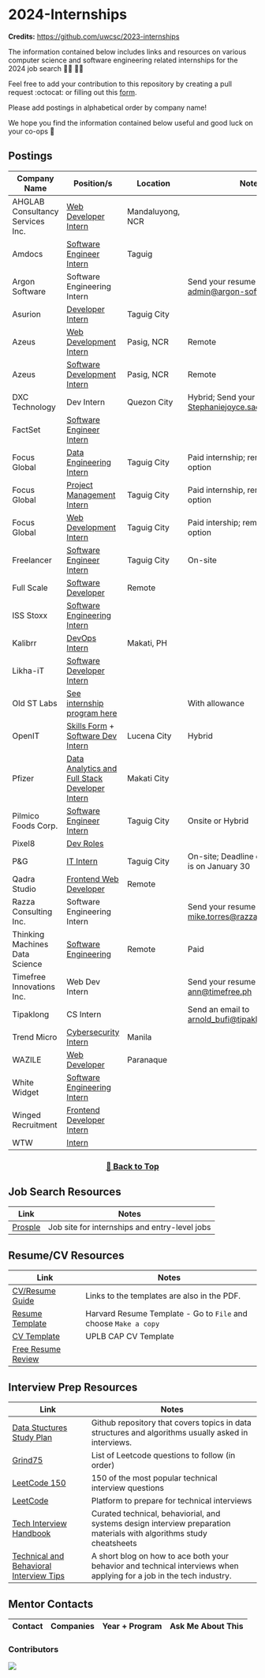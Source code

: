 # 2024-Internships

**Credits:** https://github.com/uwcsc/2023-internships

The information contained below includes links and resources on various computer science and software engineering related internships for the 2024 job search :man_technologist: :woman_technologist:

Feel free to add your contribution to this repository by creating a pull request :octocat: or filling out this [form](https://docs.google.com/forms/d/e/1FAIpQLSeYA4oajfo5qjzmzZUQiFvS7e0tj_4ct0ZOWZblmiIwcUf3Kg/viewform).

Please add postings in alphabetical order by company name!

We hope you find the information contained below useful and good luck on your co-ops 🥳

## Postings

| Company Name                           | Position/s                                                                                                                                                                                                | Location         | Notes                                                |
| -------------------------------------- | --------------------------------------------------------------------------------------------------------------------------------------------------------------------------------------------------------- | ---------------- | ---------------------------------------------------- |
| AHGLAB Consultancy Services Inc.       | [Web Developer Intern](https://ph.jobslin.com/job/105041/web-developer-intern-in-national-capital-region)                                                                                                 | Mandaluyong, NCR |                                                      |
| Amdocs                                 | [Software Engineer Intern](https://amdocs.eightfold.ai/careers?pid=563430996814836&domain=amdocs.com)                                                                                                     | Taguig           |                                                      |
| Argon Software | Software Engineering Intern | | Send your resume to admin@argon-software.com |
| Asurion                                | [Developer Intern](https://careers.asurion.com/us/en/job/ASU0008531/Developer-Intern)                                                                                                                     | Taguig City      |                                                      |
| Azeus                                  | [Web Development Intern](https://www.careers-page.com/azeus-systems-limited/job/QX9V8353)                                                                                                                 | Pasig, NCR       | Remote                                               |
| Azeus                                  | [Software Development Intern](https://www.careers-page.com/azeus-systems-limited/job/L7X7888X)                                                                                                            | Pasig, NCR       | Remote                                               |
| DXC Technology                         | Dev Intern                                                                                                                                                                                                | Quezon City      | Hybrid; Send your CVs to Stephaniejoyce.sael@dxc.com |
| FactSet |  [Software Engineer Intern](https://factset.wd1.myworkdayjobs.com/FactSetCareers/job/Philippines-Manila-One-Le-Grand-Tower-Manila---One-Le-Grand/Software-Engineer-Intern_R24338?source=Linkedin) | | | 
| Focus Global                           | [Data Engineering Intern](https://www.focusglobalinc.com/careers/open-positions/?jobId=Ci3T2EYjHN0l)                                                                                                      | Taguig City      | Paid internship; remote work option                  |
| Focus Global                           | [Project Management Intern](https://www.focusglobalinc.com/careers/open-positions/?jobId=duZsgcO6q_fd)                                                                                                    | Taguig City      | Paid internship, remote work option                  |
| Focus Global                           | [Web Development Intern](https://www.focusglobalinc.com/careers/open-positions/?jobId=vRmeHEuoRLPM)                                                                                                       | Taguig City      | Paid intership; remote work option                   |
| Freelancer | [Software Engineer Intern](https://apply.workable.com/freelancer/j/923588EFAB/?utm_source=linkedin.com&src=LinkedIn&src=LinkedIn&utm_source=linkedin.com&utm_source=linkedin.com) | Taguig City | On-site |
| Full Scale                             | [Software Developer](https://fullscale.io/careers/internships/)                                                                                                                                           | Remote           |                                                      |
| ISS Stoxx | [Software Engineering Intern](https://issgovernance.wd1.myworkdayjobs.com/ISScareers/job/Makati-City-Philippines/Software-Engineering-Intern_JR_6945?source=LinkedIn) | ||
| Kalibrr                                | [DevOps Intern](https://www.kalibrr.com/c/kalibrr-ph/jobs/213317/devops-intern-2?utm_campaign=google_jobs_apply&utm_source=google_jobs_apply&utm_medium=organic)                                          | Makati, PH       |                                                      |
| Likha-iT | [Software Developer Intern](https://www.kalibrr.com/c/likha-it/jobs/238864/software-developer-intern?code=likha-it&param=software-developer-intern) ||
| Old ST Labs | [See internship program here](https://www.old.st/careers) | | With allowance |
| OpenIT                                 | [Skills Form](https://forms.office.com/pages/responsepage.aspx?id=jaCYsSJ9XEyA9krciRmvi4AaVFM8gbpJuoKA1Mf0Gm5UMkYyQTRUSFpNQTBHNUdZODBPMk03TlhFSy4u) + [Software Dev Intern](https://talentit.openit.com/careers/jobs#!/sofdev-intern)                                                                                                                   | Lucena City      | Hybrid                                               |
| Pfizer                                 | [Data Analytics and Full Stack Developer Intern](https://pfizer.wd1.myworkdayjobs.com/PfizerCareers/job/Philippines---Makati-City/Data-Analytics-and-Full-Stack-Developer-Intern_4902425?source=linkedin) | Makati City      |                                                      |
| Pilmico Foods Corp.                    | [Software Engineer Intern](https://jobs.smartrecruiters.com/PilmicoFoodsCorporation/743999959212889-software-engineer-intern)                                                                             | Taguig City      | Onsite or Hybrid                                     |
| Pixel8 | [Dev Roles](https://register.pixel8.ph/#/) | | |
| P&G                                    | [IT Intern](https://bit.ly/PGCampITInternship2024)                                                                                                                                                        | Taguig City      | On-site; Deadline of application is on January 30    |
| Qadra Studio                           | [Frontend Web Developer](https://qadra.studio/remote-internships/)                                                                                                                                        | Remote           |                                                      |
| Razza Consulting Inc. | Software Engineering Intern | | Send your resume to mike.torres@razzaconsulting.com |
| Thinking Machines Data Science         | [Software Engineering](https://thinkingmachines.freshteam.com/jobs/l6pIMV3QfxHh/ph-intern-engineering-track?ft_source=4000147442&ft_medium=4000139498)                                                    | Remote           | Paid                                                 |
| Timefree Innovations Inc. | Web Dev Intern | | Send your resume to ann@timefree.ph |
| Tipaklong | CS Intern | | Send an email to arnold_bufi@tipaklong.com |
| Trend Micro                            | [Cybersecurity Intern](https://trendmicro.wd3.myworkdayjobs.com/en-US/External/job/Cybersecurity-Intern_R0005760?locationCountry=e56f1daf83e04bacae794ba5c5593560)                                        | Manila           |                                                      |
| WAZILE                                 | [Web Developer](https://www.wazile.com/jobs/#internship)                                                                                                                                                  | Paranaque        |                                                      |
| White Widget | [Software Engineering Intern](https://whitewidget.com/careers/software-engineering-intern) | | |
| Winged Recruitment | [Frontend Developer Intern](https://www.careers-page.com/winged-recruitment/job/L473RXRV?utm_medium=free_job_board&utm_source=linkedin) | | |
| WTW | [Intern](https://eedu.fa.em3.oraclecloud.com/hcmUI/CandidateExperience/en/sites/CX_1003/job/202308829?utm_medium=jobshare) |  |

<div align="center" >
<h3>

[🔼 Back to Top](https://github.com/smsanagustin/2024-internships#postings)

</h3>
</div>

## Job Search Resources

| Link        | Notes       |
| ----------- | ----------- |
| [Prosple](https://ph.prosple.com/) | Job site for internships and entry-level jobs |

## Resume/CV Resources

| Link                                                                                                                            | Notes                                                           |
| ------------------------------------------------------------------------------------------------------------------------------- | --------------------------------------------------------------- |
| [CV/Resume Guide](https://cdn-careerservices.fas.harvard.edu/wp-content/uploads/sites/161/2022/08/resume-and-letter_2022-1.pdf) | Links to the templates are also in the PDF.                     |
| [Resume Template](https://docs.google.com/document/d/1cJZIlwfCHBVcPPMxN0n5gUiEf1axv1_ytv6mWkX7cgw/edit)                         | Harvard Resume Template - Go to `File` and choose `Make a copy` |
| [CV Template](https://docs.google.com/document/d/1emzgv8y0_h0RSAboAI3QhzerW0vKXeqAXUwVIjRgVbM/edit?usp=sharing)                 | UPLB CAP CV Template                                            |
| [Free Resume Review](https://www.customresumeco.com/resume-review)                                                              |                                                                 |

## Interview Prep Resources

| Link                                                                                | Notes                                                                                                                |
| ----------------------------------------------------------------------------------- | -------------------------------------------------------------------------------------------------------------------- |
| [Data Stuctures Study Plan](https://github.com/jwasham/coding-interview-university) | Github repository that covers topics in data structures and algorithms usually asked in interviews.                  |
| [Grind75](https://www.techinterviewhandbook.org/grind75)                            | List of Leetcode questions to follow (in order)                                                                      |
| [LeetCode 150](https://leetcode.com/studyplan/top-interview-150/)                   | 150 of the most popular technical interview questions                                                                |
| [LeetCode](https://leetcode.com/explore/)                                           | Platform to prepare for technical interviews                                                                         |
| [Tech Interview Handbook](https://www.techinterviewhandbook.org/)                   | Curated technical, behaviorial, and systems design interview preparation materials with algorithms study cheatsheets |
| [Technical and Behavioral Interview Tips](https://www.codecademy.com/resources/blog/technical-and-behavioral-interview-tips/) | A short blog on how to ace both your behavior and technical interviews when applying for a job in the tech industry. |

## Mentor Contacts

| Contact | Companies | Year + Program | Ask Me About This |
| ------- | --------- | -------------- | ----------------- |

### Contributors

<a href="https://github.com/smsanagustin/2024-internships/graphs/contributors">
<img src="https://contrib.rocks/image?repo=smsanagustin/2024-internships&columns=24&max=480" />
</a>
<!-- *Made with [contrib.rocks](https://contrib.rocks).* -->
